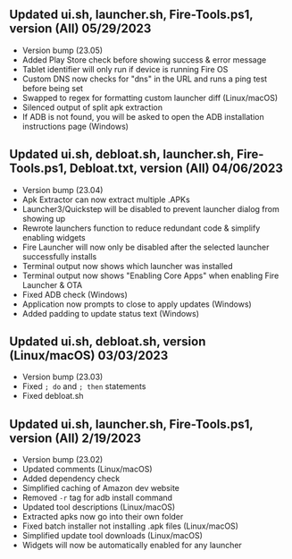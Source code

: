 ## Updated ui.sh, launcher.sh, Fire-Tools.ps1, version (All) 05/29/2023
- Version bump (23.05)
- Added Play Store check before showing success & error message
- Tablet identifier will only run if device is running Fire OS
- Custom DNS now checks for "dns" in the URL and runs a ping test before being set
- Swapped to regex for formatting custom launcher diff (Linux/macOS)
- Silenced output of split apk extraction
- If ADB is not found, you will be asked to open the ADB installation instructions page (Windows)

## Updated ui.sh, debloat.sh, launcher.sh, Fire-Tools.ps1, Debloat.txt, version (All) 04/06/2023
- Version bump (23.04)
- Apk Extractor can now extract multiple .APKs
- Launcher3/Quickstep will be disabled to prevent launcher dialog from showing up
- Rewrote launchers function to reduce redundant code & simplify enabling widgets
- Fire Launcher will now only be disabled after the selected launcher successfully installs
- Terminal output now shows which launcher was installed
- Terminal output now shows "Enabling Core Apps" when enabling Fire Launcher & OTA
- Fixed ADB check (Windows)
- Application now prompts to close to apply updates (Windows)
- Added padding to update status text (Windows)

## Updated ui.sh, debloat.sh, version (Linux/macOS) 03/03/2023
- Version bump (23.03)
- Fixed `; do` and `; then` statements
- Fixed debloat.sh

## Updated ui.sh, launcher.sh, Fire-Tools.ps1, version (All) 2/19/2023
- Version bump (23.02)
- Updated comments (Linux/macOS)
- Added dependency check
- Simplified caching of Amazon dev website
- Removed `-r` tag for adb install command
- Updated tool descriptions (Linux/macOS)
- Extracted apks now go into their own folder
- Fixed batch installer not installing .apk files (Linux/macOS)
- Simplified update tool downloads (Linux/macOS)
- Widgets will now be automatically enabled for any launcher
